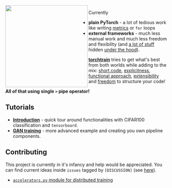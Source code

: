 <img align="left" width="256" height="256" src="https://github.com/szymonmaszke/torchtrain/blob/master/assets/logo.png">

Currently

- __plain PyTorch__ - a lot of tedious work like writing [metrics]() or `for` loops
- __external frameworks__ - much less manual work and much less freedom
and flexibility (and [a lot of stuff]() hidden [under the hood]()).

[__torchtrain__]() tries to get what's best from both worlds while adding to the mix:
[short code](), [explicitness](), [functional approach](), [extensibility]() and [freedom]() to structure your code!

__All of that using single `>` pipe operator!__

## Tutorials

- [__Introduction__]() - quick tour around functionalities with CIFAR100 classification
and `tensorboard`.
- [__GAN training__]() - more advanced example and creating you own pipeline components.

## Contributing

This project is currently in it's infancy and help would be appreciated.
You can find current ideas inside `issues` tagged by `[DISCUSSION]` (see [here](https://github.com/szymonmaszke/torchtrain/issues?q=DISCUSSION)).

- [`accelerators.py` module for distributed training](https://github.com/szymonmaszke/torchtrain/issues/1)
